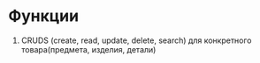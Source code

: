# Функции

1. CRUDS (create, read, update, delete, search) для конкретного товара(предмета, изделия, детали)

